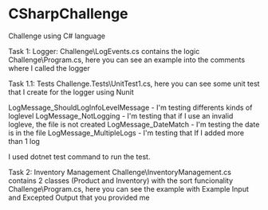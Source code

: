 # CSharpChallenge
Challenge using C# language

Task 1: Logger:
Challenge\LogEvents.cs contains the logic
Challenge\Program.cs, here you can see an example into the comments where I called the logger

Task 1.1: Tests
Challenge.Tests\UnitTest1.cs, here you can see some unit test that I create for the logger using Nunit

LogMessage_ShouldLogInfoLevelMessage - I'm testing differents kinds of loglevel
LogMessage_NotLogging - I'm testing that if I use an invalid logleve, the file is not created
LogMessage_DateMatch - I'm testing the date is in the file
LogMessage_MultipleLogs - I'm testing that If I added more than 1 log

I used dotnet test command to run the test.

Task 2: Inventory Management
Challenge\InventoryManagement.cs contains 2 classes (Product and Inventory) with the sort funcionality
Challenge\Program.cs, here you can see the example with Example Input and Excepted Output that you provided me

